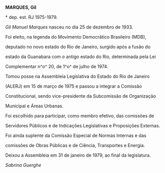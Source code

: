 **MARQUES, Gil**



\* dep. est. RJ 1975-1979.



*Gil Manuel Marques* nasceu no dia 25 de dezembro de 1933.



Foi eleito, na legenda do Movimento Democrático Brasileiro (MDB),

deputado no novo estado do Rio de Janeiro, surgido após a fusão do

estado da Guanabara com o antigo estado do Rio, determinada pela Lei

Complementar n^o^ 20, de 1^o^ de julho de 1974.



Tomou posse na Assembleia Legislativa do Estado do Rio de Janeiro

(ALERJ) em 15 de março de 1975 e passou a integrar a Comissão

Constitucional, sendo vice-presidente da Subcomissão de Organização

Municipal e Áreas Urbanas.



Foi escolhido para participar, como membro efetivo, das comissões de

Servidores Públicos e de Indicações Legislativas e Proposições Externas.

Foi ainda suplente da Comissão Especial de Normas Internas e das

comissões de Obras Públicas e de Ciência, Transportes e Energia.



Deixou a Assembleia em 31 de janeiro de 1979, ao final da legislatura.



*Sabrina Guerghe*



